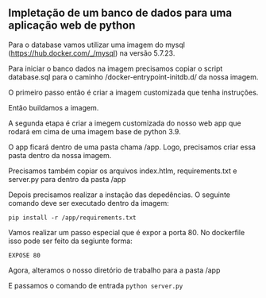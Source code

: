 ## Impletação de um banco de dados para uma aplicação web de python

Para o database vamos utilizar uma imagem do mysql (https://hub.docker.com/_/mysql) na versão 5.7.23.

Para iniciar o banco dados na imagem precisamos copiar o script database.sql para o caminho /docker-entrypoint-initdb.d/ da nossa imagem.

O primeiro passo então é criar a imagem customizada que tenha instruções.

Então buildamos a imagem. 

A segunda etapa é criar a imegem customizada do nosso web app que rodará em cima de uma imagem base de python 3.9.

O app ficará dentro de uma pasta chama /app. Logo, precisamos criar essa pasta dentro da nossa imagem.

Precisamos também copiar os arquivos index.htlm, requirements.txt e server.py para dentro da pasta /app

Depois precisamos realizar a instação das depedências. O seguinte comando deve ser executado dentro da imagem:

```pip install -r /app/requirements.txt```

Vamos realizar um passo especial que é expor a porta 80. No dockerfile isso pode ser feito da segiunte forma:

```EXPOSE 80```

Agora, alteramos o nosso diretório de trabalho para a pasta /app

E passamos o comando de entrada ```python server.py```
